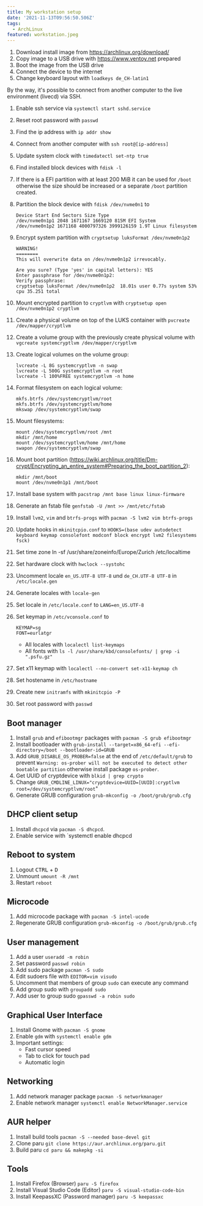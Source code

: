 ```yaml
---
title: My workstation setup
date: '2021-11-13T09:56:50.506Z'
tags:
  - ArchLinux
featured: workstation.jpeg
---
```


1. Download install image from https://archlinux.org/download/
1. Copy image to a USB drive with https://www.ventoy.net prepared
1. Boot the image from the USB drive
1. Connect the device to the internet
1. Change keyboard layout with `loadkeys de_CH-latin1`

By the way, it's possible to connect from another computer to the live environment (livecd) via SSH.

1. Enable ssh service via `systemctl start sshd.service`
1. Reset root password with `passwd`
1. Find the ip address with `ip addr show`
1. Connect from another computer with `ssh root@[ip-address]`

1. Update system clock with `timedatectl set-ntp true`
1. Find installed block devices with `fdisk -l`
1. If there is a EFI partition with at least 200 MiB it can be used for `/boot` otherwise the size should be increased or a separate `/boot` partition created.
1. Partition the block device with `fdisk /dev/nvme0n1` to

   ```
   Device Start End Sectors Size Type
   /dev/nvme0n1p1 2048 1671167 1669120 815M EFI System
   /dev/nvme0n1p2 1671168 4000797326 3999126159 1.9T Linux filesystem
   ```

1. Encrypt system partition with `cryptsetup luksFormat /dev/nvme0n1p2`

   ```
   WARNING!
   ========
   This will overwrite data on /dev/nvme0n1p2 irrevocably.

   Are you sure? (Type 'yes' in capital letters): YES
   Enter passphrase for /dev/nvme0n1p2:
   Verify passphrase:
   cryptsetup luksFormat /dev/nvme0n1p2  18.01s user 0.77s system 53% cpu 35.251 total
   ```

1. Mount encrypted partition to `cryptlvm` with `cryptsetup open /dev/nvme0n1p2 cryptlvm`
1. Create a physical volume on top of the LUKS container with `pvcreate /dev/mapper/cryptlvm`
1. Create a volume group with the previously create physical volume with `vgcreate systemcryptlvm /dev/mapper/cryptlvm`
1. Create logical volumes on the volume group:

   ```
   lvcreate -L 8G systemcryptlvm -n swap
   lvcreate -L 500G systemcryptlvm -n root
   lvcreate -l 100%FREE systemcryptlvm -n home
   ```

1. Format filesystem on each logical volume:

   ```
   mkfs.btrfs /dev/systemcryptlvm/root
   mkfs.btrfs /dev/systemcryptlvm/home
   mkswap /dev/systemcryptlvm/swap
   ```

1. Mount filesystems:

   ```
   mount /dev/systemcryptlvm/root /mnt
   mkdir /mnt/home
   mount /dev/systemcryptlvm/home /mnt/home
   swapon /dev/systemcryptlvm/swap
   ```

1. Mount boot partition (https://wiki.archlinux.org/title/Dm-crypt/Encrypting_an_entire_system#Preparing_the_boot_partition_2):

   ```
   mkdir /mnt/boot
   mount /dev/nvme0n1p1 /mnt/boot
   ```

1. Install base system with `pacstrap /mnt base linux linux-firmware`
1. Generate an fstab file `genfstab -U /mnt >> /mnt/etc/fstab`
1. Install `lvm2`, `vim` and `btrfs-progs` with `pacman -S lvm2 vim btrfs-progs`
1. Update hooks in `mkinitcpio.conf` to `HOOKS=(base udev autodetect keyboard keymap consolefont modconf block encrypt lvm2 filesystems fsck)`
1. Set time zone ln -sf /usr/share/zoneinfo/Europe/Zurich /etc/localtime
1. Set hardware clock with `hwclock --systohc`
1. Uncomment locale `en_US.UTF-8 UTF-8` und `de_CH.UTF-8 UTF-8` in `/etc/locale.gen`
1. Generate locales with `locale-gen`
1. Set locale in `/etc/locale.conf` to `LANG=en_US.UTF-8`
1. Set keymap in `/etc/vconsole.conf` to

   ```
   KEYMAP=sg
   FONT=eurlatgr
   ```

   - All locales with `localectl list-keymaps`
   - All fonts with `ls -l /usr/share/kbd/consolefonts/ | grep -i ".psfu.gz"`

1. Set x11 keymap with `localectl --no-convert set-x11-keymap ch`
1. Set hostename in `/etc/hostname`
1. Create new `initramfs` with `mkinitcpio -P`
1. Set root password with `passwd`

## Boot manager

1. Install `grub` and `efibootmgr` packages with `pacman -S grub efibootmgr`
1. Install bootloader with `grub-install --target=x86_64-efi --efi-directory=/boot --bootloader-id=GRUB`
1. Add `GRUB_DISABLE_OS_PROBER=false` at the end of `/etc/default/grub` to prevent `Warning: os-prober will not be executed to detect other bootable partition` otherwise install package `os-prober`.
1. Get UUID of cryptdevice with `blkid | grep crypto`
1. Change `GRUB_CMDLINE_LINUX="cryptdevice=UUID=[UUID]:cryptlvm root=/dev/systemcryptlvm/root`"
1. Generate GRUB configuration `grub-mkconfig -o /boot/grub/grub.cfg`

## DHCP client setup

1. Install `dhcpcd` via `pacman -S dhcpcd`.
1. Enable service with `systemctl enable dhcpcd

## Reboot to system

1. Logout <kbd>CTRL</kbd> + <kbd>D</kbd>
1. Unmount `umount -R /mnt`
1. Restart `reboot`

## Microcode

1. Add microcode package with `pacman -S intel-ucode`
1. Regenerate GRUB configuration `grub-mkconfig -o /boot/grub/grub.cfg`

## User management

1. Add a user `useradd -m robin`
1. Set password `passwd robin`
1. Add sudo package `pacman -S sudo`
1. Edit sudoers file with `EDITOR=vim visudo`
1. Uncomment that members of group `sudo` can execute any command
1. Add group sudo with `groupadd sudo`
1. Add user to group sudo `gpasswd -a robin sudo`

## Graphical User Interface

1. Install Gnome with `pacman -S gnome`
1. Enable `gdm` with `systemctl enable gdm`
1. Important settings:
   - Fast cursor speed
   - Tab to click for touch pad
   - Automatic login

## Networking

1. Add network manager package `pacman -S networkmanager`
1. Enable network manager `systemctl enable NetworkManager.service`

## AUR helper

1. Install build tools `pacman -S --needed base-devel git`
1. Clone paru `git clone https://aur.archlinux.org/paru.git`
1. Build paru `cd paru && makepkg -si`

## Tools

1. Install Firefox (Browser) `paru -S firefox`
1. Install Visual Studio Code (Editor) `paru -S visual-studio-code-bin`
1. Install KeepassXC (Password manager) `paru -S keepassxc`
